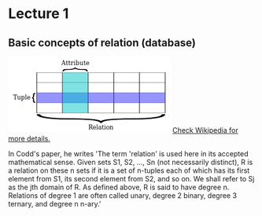 # Lecture 1
## Basic concepts of relation (database)
<img src="Relational_database_terms.png" alt="Relational_database_terms" />
<a href="https://en.wikipedia.org/wiki/Relation_(database)">Check Wikipedia for more details.</a><br>

In Codd's paper, he writes 'The term 'relation' is used here in its accepted mathematical sense. Given sets S1, S2, ..., Sn (not necessarily distinct), R is a relation on these n sets if it is a set of n-tuples each of which has its first element from S1, its second element from S2, and so on. We shall refer to Sj as the jth domain of R. As defined above, R is said to have degree n. Relations of degree 1 are often called unary, degree 2 binary, degree 3 ternary, and degree n n-ary.'



